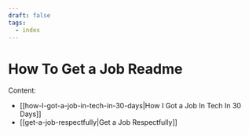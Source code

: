 ```yaml
---
draft: false
tags:
  - index
---
```

# How To Get a Job Readme

Content:
- [[how-I-got-a-job-in-tech-in-30-days|How I Got a Job In Tech In 30 Days]]
- [[get-a-job-respectfully|Get a Job Respectfully]]
